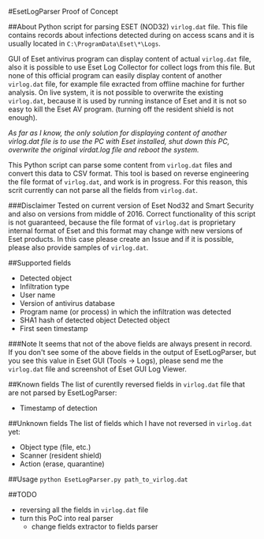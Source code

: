 #EsetLogParser
Proof of Concept

##About
Python script for parsing ESET (NOD32) `virlog.dat` file. This file contains records about infections detected during on access scans and it is usually located in `C:\ProgramData\Eset\*\Logs`.

GUI of Eset antivirus program can display content of actual `virlog.dat` file, also it is possible to use Eset Log Collector for collect logs from this file. But none of this official program can easily display content of another `virlog.dat` file, for example file exracted from offline machine for further analysis.
On live system, it is not possible to overwrite the existing `virlog.dat`, because it is used by running instance of Eset and it is not so easy to kill the Eset AV program. (turning off the resident shield is not enough).

*As far as I know, the only solution for displaying content of another virlog.dat file is to use the PC with Eset installed, shut down this PC, overwrite the original virdat.log file and reboot the system.*

This Python script can parse some content from `virlog.dat` files and convert this data to CSV format. This tool is based on reverse engineering the file format of `virlog.dat`, and work is in progress. For this reason, this scrit currently can not parse all the fields from `virlog.dat`.

###Disclaimer
Tested on current version of Eset Nod32 and Smart Security and also on versions from middle of 2016.
Correct functionality of this script is not guaranteed, because the file format of `virlog.dat` is proprietary internal format of Eset and this format may change with new versions of Eset products. In this case please create an Issue and if it is possible, please also provide samples of `virlog.dat`.

##Supported fields
- Detected object
- Infiltration type
- User name
- Version of antivirus database
- Program name (or process) in which the infiltration was detected
- SHA1 hash of detected object
 Detected object
- First seen timestamp

###Note
It seems that not of the above fields are always present in record. If you don't see some of the above fields in the output of EsetLogParser, but you see this value in Eset GUI (Tools -> Logs), please send me the `virlog.dat` file and screenshot of Eset GUI Log Viewer.

##Known fields
The list of curentlly reversed fields in `virlog.dat` file that are not parsed by EsetLogParser:
- Timestamp of detection

##Unknown fields
The list of fields which I have not reversed in `virlog.dat` yet:
- Object type (file, etc.)
- Scanner (resident shield)
- Action (erase, quarantine)

##Usage
`python EsetLogParser.py path_to_virlog.dat`

##TODO
- reversing all the fields in `virlog.dat` file
- turn this PoC into real parser
	- change fields extractor to fields parser
